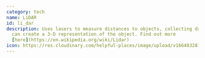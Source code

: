 ```yaml
---
category: tech
name: LiDAR
id: li_dar
description: Uses lasers to measure distances to objects, collecting data that
  can create a 3-D representation of the object. Find out more
  [here](https://en.wikipedia.org/wiki/Lidar)
icon: https://res.cloudinary.com/helpful-places/image/upload/v1664832813/dtpr-icons/tech/light_aj0xol.svg
---
```

